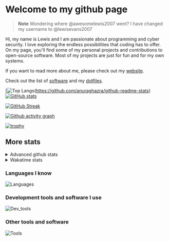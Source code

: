 # Welcome to my github page

> **Note**
> Wondering where @awesomelewis2007 went? I have changed my username to @lewisevans2007

Hi, my name is Lewis and I am passionate about programming and cyber security. I love exploring the endless possibilities that coding has to offer. On my page, you'll find some of my personal projects and contributions to open-source software. Most of my projects are just for fun and for my own systems.

If you want to read more about me, please check out my [website](https://lewisevans2007.github.io/).

Check out the list of [software](https://github.com/lewisevans2007/lewisevans2007/blob/master/software.md) and my [dotfiles](https://github.com/lewisevans2007/dotfiles).

[![Top Langs](https://github-readme-stats.vercel.app/api/top-langs/?username=lewisevans2007&hide=html,css,jupyter%20notebook&langs_count=10&layout=donut&theme=transparent&exclude_repo=GPT-code-repository,Obsidian_vault,Apple-PowerManagement,Apple-Security,CMake,qemu,swift,tcpdump,xnu)(https://github.com/anuraghazra/github-readme-stats) 
[![GitHub stats](https://github-readme-stats.vercel.app/api?username=lewisevans2007&show_icons=true&theme=transparent)](https://github.com/anuraghazra/github-readme-stats)

[![GitHub Streak](https://streak-stats.demolab.com?user=lewisevans2007&theme=transparent)](https://git.io/streak-stats)

[![Github activity graph](https://github-readme-activity-graph.vercel.app/graph?username=lewisevans2007&theme=github-compact&area=true)](https://github.com/ashutosh00710/github-readme-activity-graph)

[![trophy](https://github-profile-trophy.vercel.app/?username=lewisevans2007&theme=darkhub)](https://github.com/ryo-ma/github-profile-trophy)

## More stats
<details close>
<summary>Advanced github stats</summary>
<br>
  
![Metrics](https://raw.githubusercontent.com/lewisevans2007/lewisevans2007/master/github-metrics.svg)
  
</details>

<details close>
<summary>Wakatime stats</summary>
<br>

<!--START_SECTION:waka-->

```txt
Python           1 hr 47 mins    ███████████▒░░░░░░░░░░░░░   45.12 %
Swift            42 mins         ████▒░░░░░░░░░░░░░░░░░░░░   17.80 %
Markdown         24 mins         ██▓░░░░░░░░░░░░░░░░░░░░░░   10.40 %
Text             24 mins         ██▓░░░░░░░░░░░░░░░░░░░░░░   10.09 %
Ezhil            14 mins         █▓░░░░░░░░░░░░░░░░░░░░░░░   06.11 %
C                8 mins          █░░░░░░░░░░░░░░░░░░░░░░░░   03.38 %
JavaScript       5 mins          ▓░░░░░░░░░░░░░░░░░░░░░░░░   02.18 %
Rust             3 mins          ▒░░░░░░░░░░░░░░░░░░░░░░░░   01.63 %
Makefile         3 mins          ▒░░░░░░░░░░░░░░░░░░░░░░░░   01.49 %
Other            1 min           ░░░░░░░░░░░░░░░░░░░░░░░░░   00.53 %
HTML             0 secs          ░░░░░░░░░░░░░░░░░░░░░░░░░   00.29 %
Git Config       0 secs          ░░░░░░░░░░░░░░░░░░░░░░░░░   00.28 %
Assembly         0 secs          ░░░░░░░░░░░░░░░░░░░░░░░░░   00.26 %
XML              0 secs          ░░░░░░░░░░░░░░░░░░░░░░░░░   00.12 %
ActionScript 3   0 secs          ░░░░░░░░░░░░░░░░░░░░░░░░░   00.12 %
```

<!--END_SECTION:waka-->
</details>

### Languages I know
![Languages](https://skillicons.dev/icons?i=python,cpp,cs,c,javascript,nodejs,dotnet,bash,css,html,rust)
### Development tools and software I use
![Dev_tools](https://skillicons.dev/icons?i=git,docker,github,googlecloud,vscode,visualstudio,raspberrypi,linux,powershell,replit)
### Other tools and software
![Tools](https://skillicons.dev/icons?i=blender,ps,pr,ai,xd,figma)
